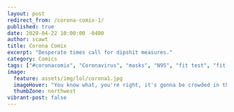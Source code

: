 ```yaml
---
layout: post
redirect_from: /corona-comix-1/
published: true
date: 2020-04-22 10:00:00 -0400
author: scawt
title: Corona Comix
excerpt: "Desperate times call for dipshit measures."
category: Comics
tags: ["#coronacomix", "Coronavirus", "masks", "N95", "fit test", "fit as hell", "Cinco de Mayo", "Darwin award nominees", "Don't do this. Seriously.", "assholery", "with great power comes absolutely no responsibility", "beer", "public safety", "safety first", "medical science", "the flu"]
image:
  feature: assets/img/lol/corona1.jpg
  imageHover: "You know what, you're right, it's gonna be crowded in there. I'll wear two masks. Good lookin' out, dude."
  thumbZone: northwest
vibrant-post: false
---
```


